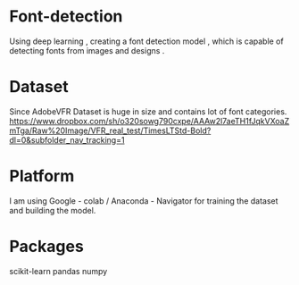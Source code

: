 # Font-detection

Using deep learning , creating a font detection model , which is capable of detecting fonts from images and designs .

# Dataset

Since AdobeVFR Dataset is huge in size and contains lot of font categories. https://www.dropbox.com/sh/o320sowg790cxpe/AAAw2l7aeTH1fJqkVXoaZmTga/Raw%20Image/VFR_real_test/TimesLTStd-Bold?dl=0&subfolder_nav_tracking=1

# Platform

I am using Google - colab / Anaconda - Navigator for training the dataset and building the model.

# Packages

scikit-learn
pandas
numpy

